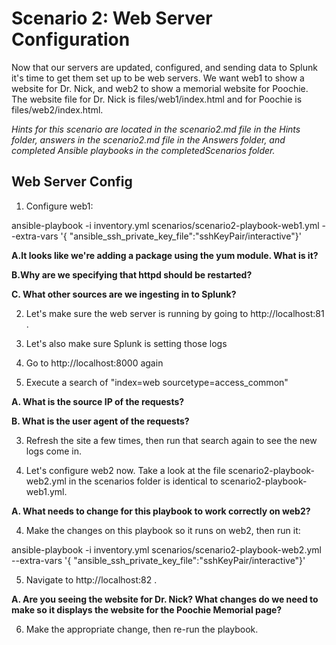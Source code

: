 # Scenario 2: Web Server Configuration

Now that our servers are updated, configured, and sending data to Splunk it's time to get them set up to be web servers.  We want web1 to show a website for Dr. Nick, and web2 to show a memorial website for Poochie.  The website file for Dr. Nick is files/web1/index.html and for Poochie is files/web2/index.html.

_Hints for this scenario are located in the scenario2.md file in the Hints folder, answers in the scenario2.md file in the Answers folder, and completed Ansible playbooks in the completedScenarios folder._

## Web Server Config

1. Configure web1:

  ansible-playbook -i inventory.yml scenarios/scenario2-playbook-web1.yml --extra-vars '{ "ansible_ssh_private_key_file":"sshKeyPair/interactive"}'

  **A.It looks like we're adding a package using the yum module.  What is it?**

  **B.Why are we specifying that httpd should be restarted?**

  **C. What other sources are we ingesting in to Splunk?**

2. Let's make sure the web server is running by going to http://localhost:81 .

3. Let's also make sure Splunk is setting those logs
  1. Go to http://localhost:8000 again
  2. Execute a search of "index=web sourcetype=access_common"

  **A. What is the source IP of the requests?**

  **B. What is the user agent of the requests?**

  3. Refresh the site a few times, then run that search again to see the new logs come in.

3. Let's configure web2 now.  Take a look at the file scenario2-playbook-web2.yml in the scenarios folder is identical to scenario2-playbook-web1.yml.

  **A. What needs to change for this playbook to work correctly on web2?**

4. Make the changes on this playbook so it runs on web2, then run it:

  ansible-playbook -i inventory.yml scenarios/scenario2-playbook-web2.yml --extra-vars '{ "ansible_ssh_private_key_file":"sshKeyPair/interactive"}'

5. Navigate to http://localhost:82 .

  **A. Are you seeing the website for Dr. Nick?  What changes do we need to make so it displays the website for the Poochie Memorial page?**

6. Make the appropriate change, then re-run the playbook.
